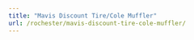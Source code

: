 ```yaml
---
title: "Mavis Discount Tire/Cole Muffler"
url: /rochester/mavis-discount-tire-cole-muffler/
---
```

